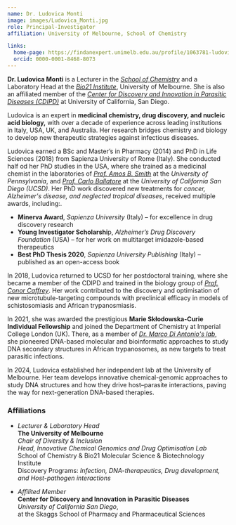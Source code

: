 ```yaml
---
name: Dr. Ludovica Monti
image: images/Ludovica_Monti.jpg
role: Principal-Investigator
affiliation: University of Melbourne, School of Chemistry

links:
  home-page: https://findanexpert.unimelb.edu.au/profile/1063781-ludovica-monti
  orcid: 0000-0001-8468-8073
---
```


**Dr. Ludovica Monti** is a Lecturer in the [*School of Chemistry*](https://chemistry.unimelb.edu.au) and a Laboratory Head at the [*Bio21 Institute*](https://www.bio21.unimelb.edu.au), University of Melbourne. She is also an affiliated member of the [*Center for Discovery and Innovation in Parasitic Diseases (CDIPD)*](https://cdipd.org) at University of California, San Diego.

Ludovica is an expert in **medicinal chemistry, drug discovery, and nucleic acid biology,** with over a decade of experience across leading institutions in Italy, USA, UK, and Australia. Her research bridges chemistry and biology to develop new therapeutic strategies against infectious diseases.

Ludovica earned a BSc and Master’s in Pharmacy (2014) and PhD in Life Sciences (2018) from Sapienza University of Rome (Italy). She conducted half od her PhD studies in the USA, where she trained as a medicinal chemist in the laboratories of [*Prof. Amos B. Smith*](https://web.sas.upenn.edu/smithgroup/people-2/amos-b-smith-iii/) at the *University of Pennsylvania*, and [*Prof. Carlo Ballatore*](https://pharmacy.ucsd.edu/faculty/ballatore) at the *University of California San Diego (UCSD)*. Her PhD work discovered new treatments for *cancer, Alzheimer's disease, and neglected tropical diseases*, received multiple awards, including:.

- **Minerva Award**, *Sapienza University* (Italy) – for excellence in drug discovery research
- **Young Investigator Scholarshi**p, *Alzheimer’s Drug Discovery Foundation* (USA) – for her work on multitarget imidazole-based therapeutics
- **Best PhD Thesis 2020**, *Sapienza University Publishing* (Italy) – published as an open-access book

In 2018, Ludovica returned to UCSD for her postdoctoral training, where she became a member of the CDIPD and trained in the biology group of [*Prof. Conor Caffrey*](https://pharmacy.ucsd.edu/faculty/caffrey). Her work contributed to the discovery and optimisation of new microtubule-targeting compounds with preclinical efficacy in models of schistosomiasis and African trypanosmiasis.

In 2021, she was awarded the prestigious **Marie Skłodowska-Curie Individual Fellowship** and joined the Department of Chemistry at Imperial College London (UK). There, as a member of [*Dr. Marco Di Antonio's lab*](https://www.imperial.ac.uk/diantonio-research-group/), she pioneered DNA-based molecular and bioinformatic approaches to study DNA secondary structures in African trypanosomes, as new targets to treat parasitic infections.


In 2024, Ludovica established her independent lab at the University of Melbourne. Her team develops innovative chemical-genomic approaches to study DNA structures and how they drive host–parasite interactions, paving the way for next-generation DNA-based therapies.



### Affiliations

- *Lecturer & Laboratory Head*<br/>
**The University of Melbourne**<br/>
*Chair of Diversity & Inclusion*<br/>
*Head, Innovative Chemical Genomics and Drug Optimisation Lab*<br/>
School of Chemistry & Bio21 Molecular Science & Biotechnology Institute<br/>
Discovery Programs: *Infection, DNA-therapeutics, Drug development, and Host-pathogen interactions*


- *Affilited Member*<br/>
**Center for Discovery and Innovation in Parasitic Diseases**<br/>
*University of California San Diego*,<br/>
at the Skaggs School of Pharmacy and Pharmaceutical Sciences
